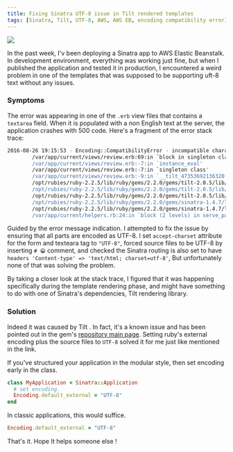 ```yaml
---
title: Fixing Sinatra UTF-8 issue in Tilt rendered templates
tags: [Sinatra, Tilt, UTF-8, AWS, AWS EB, encoding compatibility error]
---
```


<img src="{{ site.baseurl }}/public/images/sinatra-logo.png" class="post-image resize-sm center-image" />

In the past week, I'v been deploying a Sinatra app to AWS Elastic Beanstalk. In development environment, everything was working just fine, but when I published the application and tested it in production, I encountered a weird problem in one of the templates that was supposed to be supporting uft-8 text without any issues.

### **Symptoms**
The error was appearing in one of the `.erb` view files that contains a `textarea` field. When it is populated with a non English text at the server, the application crashes with 500 code. Here's a fragment of the error stack trace:

<!-- post-excerpt -->

```sh
2016-08-26 19:15:53 - Encoding::CompatibilityError - incompatible character encodings: UTF-8 and US-ASCII:
        /var/app/current/views/review.erb:69:in `block in singleton class'
        /var/app/current/views/review.erb:-7:in `instance_eval'
        /var/app/current/views/review.erb:-7:in `singleton class'
        /var/app/current/views/review.erb:-9:in `__tilt_47353692136320'
        /opt/rubies/ruby-2.2.5/lib/ruby/gems/2.2.0/gems/tilt-2.0.5/lib/tilt/template.rb:167:in `call'
        /opt/rubies/ruby-2.2.5/lib/ruby/gems/2.2.0/gems/tilt-2.0.5/lib/tilt/template.rb:167:in `evaluate'
        /opt/rubies/ruby-2.2.5/lib/ruby/gems/2.2.0/gems/tilt-2.0.5/lib/tilt/template.rb:102:in `render'
        /opt/rubies/ruby-2.2.5/lib/ruby/gems/2.2.0/gems/sinatra-1.4.7/lib/sinatra/base.rb:823:in `render'
        /opt/rubies/ruby-2.2.5/lib/ruby/gems/2.2.0/gems/sinatra-1.4.7/lib/sinatra/base.rb:667:in `erb'
        /var/app/current/helpers.rb:24:in `block (2 levels) in serve_page'
```
Guided by the error message indication. I attempted to fix the issue by ensuring that all parts are encoded as UTF-8. I set `accept-charset` attribute for the form and texteara tag to `"UTF-8"`, forced source files to be UTF-8 by inserting `# 😁` comment, and checked the Sinatra routing is also set to have
`headers 'Content-type' => 'text/html; charset=utf-8'`, But unfortunately none of that was solving the problem.

By taking a closer look at the stack trace, I figured that it was happening specifically during the template rendering phase, and might have something to do with one of Sinatra's dependencies, Tilt rendering library.

### **Solution**

Indeed it was caused by Tilt . In fact, it's a known issue and has been pointed out in the gem's [repository main page](https://github.com/rtomayko/tilt#encodings).
Setting ruby's external encoding plus the source files to `UTF-8` solved it for me just like mentioned in the link.

If you've structured your application in the modular style, then set encoding early in the class.

```rb
class MyApplication < Sinatra::Application
  # set encoding.
  Encoding.default_external = "UTF-8"
end
```

In classic applications, this would suffice.

```rb
Encoding.default_external = "UTF-8"
```

That's it. Hope It helps someone else !
